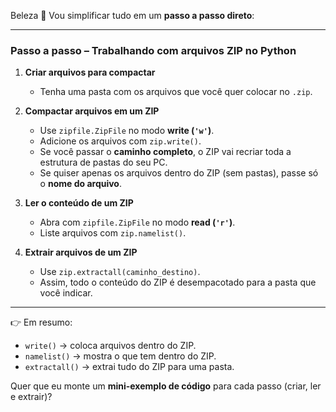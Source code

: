 Beleza 🚀 Vou simplificar tudo em um **passo a passo direto**:

---

### **Passo a passo – Trabalhando com arquivos ZIP no Python**

1. **Criar arquivos para compactar**

   * Tenha uma pasta com os arquivos que você quer colocar no `.zip`.

2. **Compactar arquivos em um ZIP**

   * Use `zipfile.ZipFile` no modo **write (`'w'`)**.
   * Adicione os arquivos com `zip.write()`.
   * Se você passar o **caminho completo**, o ZIP vai recriar toda a estrutura de pastas do seu PC.
   * Se quiser apenas os arquivos dentro do ZIP (sem pastas), passe só o **nome do arquivo**.

3. **Ler o conteúdo de um ZIP**

   * Abra com `zipfile.ZipFile` no modo **read (`'r'`)**.
   * Liste arquivos com `zip.namelist()`.

4. **Extrair arquivos de um ZIP**

   * Use `zip.extractall(caminho_destino)`.
   * Assim, todo o conteúdo do ZIP é desempacotado para a pasta que você indicar.

---

👉 Em resumo:

* `write()` → coloca arquivos dentro do ZIP.
* `namelist()` → mostra o que tem dentro do ZIP.
* `extractall()` → extrai tudo do ZIP para uma pasta.

Quer que eu monte um **mini-exemplo de código** para cada passo (criar, ler e extrair)?

